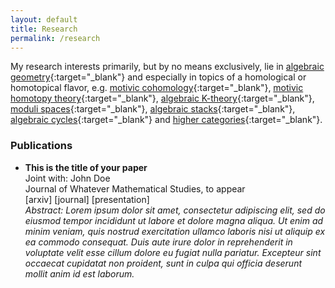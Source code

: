 ```yaml
---
layout: default
title: Research
permalink: /research
---
```


My research interests primarily, but by no means exclusively, lie in [algebraic geometry](https://ncatlab.org/nlab/show/algebraic+geometry){:target="_blank"} and especially in topics of a homological or homotopical flavor, e.g. [motivic cohomology](https://ncatlab.org/nlab/show/motivic+cohomology){:target="_blank"}, [motivic homotopy theory](https://ncatlab.org/nlab/show/motivic+homotopy+theory){:target="_blank"}, [algebraic K-theory](https://ncatlab.org/nlab/show/algebraic+K-theory){:target="_blank"}, [moduli spaces](https://ncatlab.org/nlab/show/moduli+space){:target="_blank"}, [algebraic stacks](https://ncatlab.org/nlab/show/algebraic+stack){:target="_blank"}, [algebraic cycles](https://ncatlab.org/nlab/show/algebraic+cycle){:target="_blank"} and [higher categories](https://ncatlab.org/nlab/show/higher+category+theory){:target="_blank"}. 

<!---


My research interests primarily lie at the interface of [algebraic geometry](https://ncatlab.org/nlab/show/algebraic+geometry){:target="_blank"} and [homotopy theory](https://ncatlab.org/nlab/show/homotopy+theory){:target="_blank"}. The overarching theme of my interests is studying algebraic geometry (not necessarily over the complex numbers) of a homological or homotopical flavor. For example, I'm interested in [motivic cohomology](https://ncatlab.org/nlab/show/motivic+cohomology){:target="_blank"}, [motivic homotopy theory](https://ncatlab.org/nlab/show/motivic+homotopy+theory){:target="_blank"}, [algebraic K-theory](https://ncatlab.org/nlab/show/algebraic+K-theory){:target="_blank"}, [algebraic cobordisms](https://ncatlab.org/nlab/show/algebraic+cobordism){:target="_blank"}, [topological cyclic homology](https://ncatlab.org/nlab/show/topological+cyclic+homology){:target="_blank"}, and their applications. I'm also interested, but to a lesser extent, in other topics in algebraic geometry and homotopy theory, such as [algebraic stacks](https://ncatlab.org/nlab/show/algebraic+stack){:target="_blank"}, [moduli spaces](https://ncatlab.org/nlab/show/moduli+space){:target="_blank"}, [algebraic cycles](https://ncatlab.org/nlab/show/algebraic+cycle){:target="_blank"}, and [higher categories](https://ncatlab.org/nlab/show/higher+category+theory){:target="_blank"}.

-->

### Publications
- **This is the title of your paper**  
Joint with: John Doe  
Journal of Whatever Mathematical Studies, to appear  
[arxiv] [journal] [presentation]  
*Abstract: Lorem ipsum dolor sit amet, consectetur adipiscing elit, sed do eiusmod tempor incididunt ut labore et dolore magna aliqua. Ut enim ad minim veniam, quis nostrud exercitation ullamco laboris nisi ut aliquip ex ea commodo consequat. Duis aute irure dolor in reprehenderit in voluptate velit esse cillum dolore eu fugiat nulla pariatur. Excepteur sint occaecat cupidatat non proident, sunt in culpa qui officia deserunt mollit anim id est laborum.*
